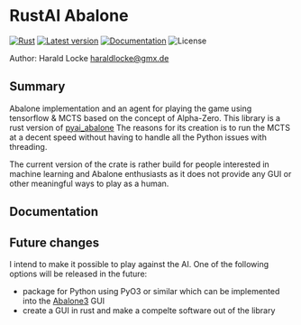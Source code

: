 # RustAI Abalone

[![Rust](https://github.com/harloc-AI/rustai_abalones/workflows/Rust/badge.svg)](https://github.com/harloc-AI/rustai_abalones/actions)
[![Latest version](https://img.shields.io/crates/v/rustai_abalones.svg)](https://crates.io/crates/rustai_abalones)
[![Documentation](https://docs.rs/rustai_abalones/badge.svg)](https://docs.rs/rustai_abalones)
![License](https://img.shields.io/crates/l/rustai_abalones.svg)

Author: Harald Locke <haraldlocke@gmx.de>

## Summary

Abalone implementation and an agent for playing the game using tensorflow &amp; MCTS based on the concept of Alpha-Zero.
This library is a rust version of [pyai_abalone](https://pypi.org/project/pyai-abalone/)
The reasons for its creation is to run the MCTS at a decent speed without having to handle all the Python issues with threading.

The current version of the crate is rather build for people interested in machine learning and Abalone enthusiasts as it does
not provide any GUI or other meaningful ways to play as a human.

## Documentation



## Future changes

I intend to make it possible to play against the AI.
One of the following options will be released in the future:

* package for Python using PyO3 or similar which can be implemented into the [Abalone3](https://github.com/a-pineau/abalon3/tree/main) GUI
* create a GUI in rust and make a compelte software out of the library
